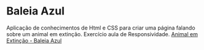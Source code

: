 # Baleia Azul
Aplicação de conhecimentos de Html e CSS para criar uma página falando sobre um animal em extinção. Exercício aula de Responsividade.
[Animal em Extinção - Baleia Azul](https://leandroneis.github.io/animalEmExtincao/)